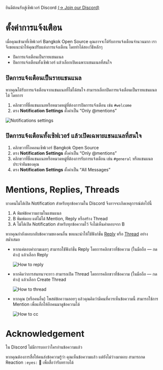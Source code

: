 ยินดีต้อนรับสู่เซิฟเวอร์ Discord [(&rarr; Join our Discord)](/wiki/Discord/Join)

# ตั้งค่าการแจ้งเตือน

เมื่อคุณเข้ามาที่เซิฟเวอร์ Bangkok Open Source คุณอาจจะได้รับการแจ้งเตือนจำนวนมาก เราจึงขอแนะนำให้คุณปรับแต่งการแจ้งเตือน โดยทำได้สองวิธีหลักๆ

- ปิดการแจ้งเตือนเป็นรายแชนแนล
- ปิดการแจ้งเตือนทั้งเซิฟเวอร์ แล้วเลือกเปิดเฉพาะแชนแนลที่สนใจ

## ปิดการแจ้งเตือนเป็นรายแชนแนล

หากคุณได้รับการแจ้งเตือนจากแชนแนลที่ไม่ได้สนใจ สามารถเลือกปิดการแจ้งเตือนเป็นรายแชนแนลได้ โดยการ

1. คลิกขวาที่ชื่อแชนแนลหรือหมวดหมู่ที่ต้องการปิดการแจ้่งเตือน เช่น `#welcome`
2. ตรง **Notification Settings** ตั้งค่าเป็น “Only @mentions”

![Notifications settings](https://cdn.discordapp.com/attachments/1062609209126039644/1079795099736735804/image.png)

## ปิดการแจ้งเตือนทั้งเซิฟเวอร์ แล้วเปิดเฉพาะแชนแนลที่สนใจ

1. คลิกขวาที่ไอคอนเซิฟเวอร์ Bangkok Open Source
2. ตรง **Notification Settings** ตั้งค่าเป็น “Only @mentions”
3. คลิกขวาที่ชื่อแชนแนลหรือหมวดหมู่ที่ต้องการรับการแจ้งเตือน เช่น `#general` หรือแชนแนลประจำทีมของคุณ
4. ตรง **Notification Settings** ตั้งค่าเป็น “All Messages”

# Mentions, Replies, Threads

บางคนไม่ได้เปิด Notification สำหรับทุกข้อความใน Discord จึงอาจจะเกิดเหตุการณ์ต่อไปนี้

1. A พิมพ์ข้อความถามในแชนแนล
2. B พิมพ์ตอบ แต่ไม่ได้ Mention, Reply หรือสร้าง Thread
3. A ไม่ได้เปิด Notification สำหรับทุกข้อความไว้ จึงไม่เห็นคำตอบจาก B

หากคุณกำลังตอบกลับข้อความของคนอื่น ขอแนะนำให้ใช้ฟังก์ชั่น [Reply](https://support.discord.com/hc/en-us/articles/360057382374-Replies-FAQ) หรือ [Thread](https://support.discord.com/hc/en-us/articles/4403205878423-Threads-FAQ) อย่างสม่ำเสมอ

- หากแค่ตอบคำถามเฉยๆ สามารถใช้ฟังก์ชั่น Reply โดยการคลิกขวาที่ข้อความ (ในมือถือ — กดค้าง) แล้วเลือก Reply

  ![How to reply](https://support.discord.com/hc/article_attachments/360099597193/reply_more_options.png)

- หากคิดว่าการสนทนาจะยาว สามารถเปิด Thread โดยการคลิกขวาที่ข้อความ (ในมือถือ — กดค้าง) แล้วเลือก Create Thread

  ![How to thread](https://user-images.githubusercontent.com/193136/222671957-78d22d5f-f83f-4f3d-9d07-1bdc077a2e17.png)

- หากคุณ (หรือคนอื่น) โพสต์ข้อความลอยๆ แล้วคุณคิดว่ามีคนที่ควรเห็นข้อความนี้ สามารถใช้การ Mention เพื่อแท็กให้อีกคนมาดูข้อความได้

  ![How to cc](https://user-images.githubusercontent.com/193136/222671282-89623064-58d9-47e4-8c9f-60ba4da9dc9c.png)

# Acknowledgement

ใน Discord ไม่มีการบอกว่าใครอ่านข้อความแล้ว

หากคุณต้องการสื่อให้คนส่งข้อความรู้ว่า คุณเห็นข้อความแล้ว แต่ยังไม่ว่างมาตอบ สามารถกด Reaction `:eyes:` 👀 เพื่อสื่อว่ารับทราบได้
